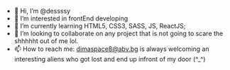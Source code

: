 - 👋 Hi, I’m @dessssy
- 👀 I’m interested in frontEnd developing
- 🌱 I’m currently learning HTML5, CSS3, SASS, JS, ReactJS;
- 💞️ I’m looking to collaborate on any project that is not going to scare the shhhhht out of me lol.  
- 📫 How to reach me: dimaspace8@abv.bg is always welcoming an interesting aliens who got lost and end up infront of my door (^_^)

<!---
dessssy/dessssy is a ✨ special ✨ repository because its `README.md` (this file) appears on your GitHub profile.
You can click the Preview link to take a look at your changes.
--->
